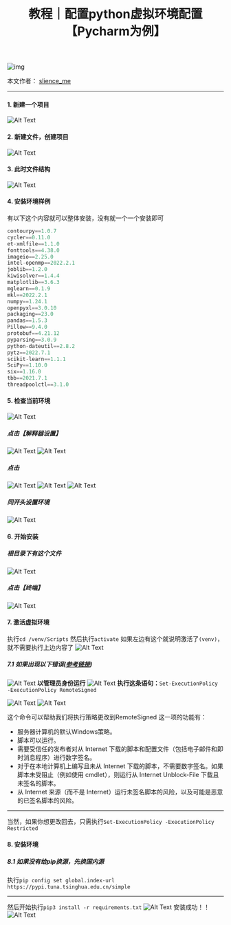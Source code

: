﻿---
layout: post
title: 教程｜配置python虚拟环境配置【Pycharm为例】
categories: [教程]
description: 配置python虚拟环境配置【Pycharm为例】
keywords: 教程
mermaid: false
sequence: false
flow: false
mathjax: false
mindmap: false
mindmap2: false
---

![img](https://raw.githubusercontent.com/slience-me/picGo/master/images/logo_slienceme3.jpeg)

本文作者： [slience_me](https://slienceme.cn/)

---

#### 1. 新建一个项目
![Alt Text](/images/posts/c8979d78c8b74cf19379c94a03f7f03f.png)
#### 2. 新建文件，创建项目
![Alt Text](/images/posts/f08bb247f0434e2c891de1a0f33dfb36.png)
#### 3. 此时文件结构
![Alt Text](/images/posts/8f1b635618f949628c2c5b371cfaf26a.png)
#### 4. 安装环境样例
有以下这个内容就可以整体安装，没有就一个一个安装即可
```python
contourpy==1.0.7
cycler==0.11.0
et-xmlfile==1.1.0
fonttools==4.38.0
imageio==2.25.0
intel-openmp==2022.2.1
joblib==1.2.0
kiwisolver==1.4.4
matplotlib==3.6.3
mglearn==0.1.9
mkl==2022.2.1
numpy==1.24.1
openpyxl==3.0.10
packaging==23.0
pandas==1.5.3
Pillow==9.4.0
protobuf==4.21.12
pyparsing==3.0.9
python-dateutil==2.8.2
pytz==2022.7.1
scikit-learn==1.1.1
SciPy==1.10.0
six==1.16.0
tbb==2021.7.1
threadpoolctl==3.1.0
```
#### 5. 检查当前环境
![Alt Text](/images/posts/ced7db5ebb25466580b82bcaf04f852d.png)
##### 点击【解释器设置】
![Alt Text](/images/posts/9903f366d7a642eea79866befe5ee39b.png)
![Alt Text](/images/posts/c082c197b8df463b867dc2dca3a49f69.png)
##### 点击
![Alt Text](/images/posts/0ec15aee6bb8420d857701e0028649b9.png)
![Alt Text](/images/posts/9ef788ee30284d1e95f8c02b64bcbc10.png)
![Alt Text](/images/posts/7f60133979204245a470428ed33ad8ca.png)
##### 同开头设置环境
![Alt Text](/images/posts/723da72caa954c34b7a31d5e29fb3b0a.png)
#### 6. 开始安装
##### 根目录下有这个文件
![Alt Text](/images/posts/76d3df32c1f5400195b957fe0bd9e1dd.png)
##### 点击【终端】
![Alt Text](/images/posts/7159afd22f7a474abbc3fb7f7806e2c9.png)
#### 7. 激活虚拟环境
执行`cd /venv/Scripts`
然后执行`activate`
如果左边有这个就说明激活了`(venv)`，就不需要执行上边内容了
![Alt Text](/images/posts/119ddbee349c4489b42d3394f392949a.png)

##### 7.1 如果出现以下错误([参考链接](https://blog.csdn.net/e5pool/article/details/126052861))
![Alt Text](/images/posts/bf2118e5b2784240b947b0b053e50633.png)
 **以管理员身份运行**
![Alt Text](/images/posts/d81a776b6c7342228caefc59b8b10431.png)
**执行这条语句：**`Set-ExecutionPolicy -ExecutionPolicy RemoteSigned`

![Alt Text](/images/posts/fd65d57fc9d043b489a9c3e507c59806.png)
![Alt Text](/images/posts/0c91e3991b7b452d9b1a17ad2b484276.png)

这个命令可以帮助我们将执行策略更改到RemoteSigned
这一项的功能有：
- 服务器计算机的默认Windows策略。
- 脚本可以运行。
- 需要受信任的发布者对从 Internet 下载的脚本和配置文件（包括电子邮件和即时消息程序）进行数字签名。
- 对于在本地计算机上编写且未从 Internet 下载的脚本，不需要数字签名。如果脚本未受阻止（例如使用 cmdlet），则运行从 Internet Unblock-File 下载且未签名的脚本。
- 从 Internet 来源（而不是 Internet）运行未签名脚本的风险，以及可能是恶意的已签名脚本的风险。

---
当然，如果你想更改回去，只需执行`Set-ExecutionPolicy -ExecutionPolicy Restricted`

#### 8. 安装环境
##### 8.1 如果没有给pip换源，先换国内源
执行`pip config set global.index-url https://pypi.tuna.tsinghua.edu.cn/simple`

---

然后开始执行`pip3 install -r requirements.txt`
![Alt Text](/images/posts/793fcc481ce548eda4deab91762c6d5b.png)
安装成功！！
![Alt Text](/images/posts/f8290423b6884a00be3cb72387cddce7.png)

